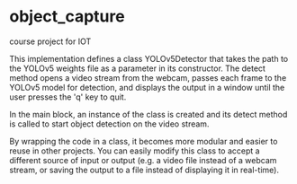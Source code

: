 # object_capture
course project for IOT

This implementation defines a class YOLOv5Detector that takes the path to 
the YOLOv5 weights file as a parameter in its constructor. The detect method 
opens a video stream from the webcam, passes each frame to the YOLOv5 model 
for detection, and displays the output in a window until the user presses the 
'q' key to quit.

In the main block, an instance of the class is created and its detect method 
is called to start object detection on the video stream.

By wrapping the code in a class, it becomes more modular and easier to reuse 
in other projects. You can easily modify this class to accept a different source 
of input or output (e.g. a video file instead of a webcam stream, or saving the 
output to a file instead of displaying it in real-time).